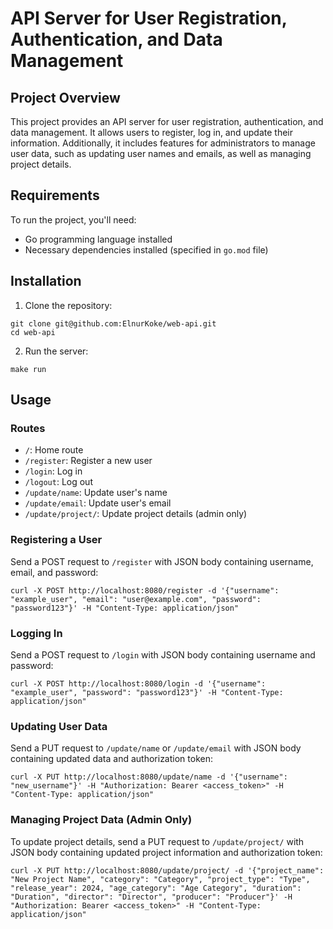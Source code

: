 # API Server for User Registration, Authentication, and Data Management

## Project Overview

This project provides an API server for user registration, authentication, and data management. It allows users to register, log in, and update their information. Additionally, it includes features for administrators to manage user data, such as updating user names and emails, as well as managing project details.

## Requirements

To run the project, you'll need:

- Go programming language installed
- Necessary dependencies installed (specified in `go.mod` file)

## Installation

1. Clone the repository:

```
git clone git@github.com:ElnurKoke/web-api.git
cd web-api
```

2. Run the server:

```
make run
```

## Usage

### Routes

- `/`: Home route
- `/register`: Register a new user
- `/login`: Log in
- `/logout`: Log out
- `/update/name`: Update user's name
- `/update/email`: Update user's email
- `/update/project/`: Update project details (admin only)

### Registering a User

Send a POST request to `/register` with JSON body containing username, email, and password:

```
curl -X POST http://localhost:8080/register -d '{"username": "example_user", "email": "user@example.com", "password": "password123"}' -H "Content-Type: application/json"
```

### Logging In

Send a POST request to `/login` with JSON body containing username and password:

```
curl -X POST http://localhost:8080/login -d '{"username": "example_user", "password": "password123"}' -H "Content-Type: application/json"
```

### Updating User Data

Send a PUT request to `/update/name` or `/update/email` with JSON body containing updated data and authorization token:

```
curl -X PUT http://localhost:8080/update/name -d '{"username": "new_username"}' -H "Authorization: Bearer <access_token>" -H "Content-Type: application/json"
```

### Managing Project Data (Admin Only)

To update project details, send a PUT request to `/update/project/` with JSON body containing updated project information and authorization token:

```
curl -X PUT http://localhost:8080/update/project/ -d '{"project_name": "New Project Name", "category": "Category", "project_type": "Type", "release_year": 2024, "age_category": "Age Category", "duration": "Duration", "director": "Director", "producer": "Producer"}' -H "Authorization: Bearer <access_token>" -H "Content-Type: application/json"
```
